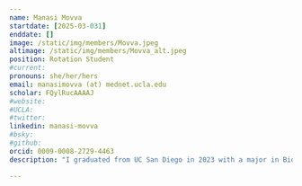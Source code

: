 ```yaml
---
name: Manasi Movva
startdate: [2025-03-031]
enddate: []
image: /static/img/members/Movva.jpeg
altimage: /static/img/members/Movva_alt.jpeg
position: Rotation Student 
#current:
pronouns: she/her/hers
email: manasimovva (at) mednet.ucla.edu
scholar: FQylRucAAAAJ
#website:
#UCLA: 
#twitter: 
linkedin: manasi-movva
#bsky: 
#github: 
orcid: 0009-0008-2729-4463
description: "I graduated from UC San Diego in 2023 with a major in Biochemistry and a minor in Bioethics. My love for research and curiosity about disease mechanisms began as an undergrad in the Debelouchina lab where I studied how tau interacts with heterochromatin. After graduating, I spent a year in industry at Biolegend on the quality control team where I validated antibodies using Western blots. Now, I’m a graduate student in UCLA’s Molecular Biology Institute in the Biochemistry, Biophysics, and Structural Biology (BBSB) home area. As a rotation student, I’m investigating different approaches to studying Alzheimer’s Disease, with a strong interest in using structural biology and biochemical techniques to build a solid foundation for my findings. Outside the lab, I love getting creative in the kitchen with cooking and baking, exploring new hiking trails, traveling to national parks, trying out new crafts, swimming at the beach, and gardening." 

---
```

